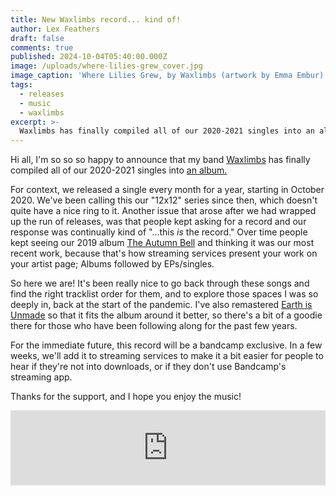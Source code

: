 ```yaml
---
title: New Waxlimbs record... kind of!
author: Lex Feathers
draft: false
comments: true
published: 2024-10-04T05:40:00.000Z
image: /uploads/where-lilies-grew_cover.jpg
image_caption: 'Where Lilies Grew, by Waxlimbs (artwork by Emma Embur)'
tags:
  - releases
  - music
  - waxlimbs
excerpt: >-
  Waxlimbs has finally compiled all of our 2020-2021 singles into an album!
---
```

Hi all, I'm so so so happy to announce that my band [Waxlimbs](https://waxlimbs.com) has finally compiled all of our 2020-2021 singles into [an album.](https://waxlimbs.bandcamp.com/album/where-lilies-grew)

For context, we released a single every month for a year, starting in October 2020. 
We've been calling this our "12x12" series since then, which doesn't quite have a nice ring to it. Another issue that arose after we had wrapped up the run of releases, was that people kept asking for a record and our response was continually kind of "...this _is_ the record." 
Over time people kept seeing our 2019 album [The Autumn Bell](https://waxlimbs.bandcamp.com/album/the-autumn-bell) and thinking it was our most recent work, because that's how streaming services present your work on your artist page; Albums followed by EPs/singles.

So here we are! It's been really nice to go back through these songs and find the right tracklist order for them, and to explore those spaces I was so deeply in, back at the start of the pandemic. I've also remastered [Earth is Unmade](https://waxlimbs.bandcamp.com/track/eath-is-unmade) so that it fits the album around it better, so there's a bit of a goodie there for those who have been following along for the past few years.

For the immediate future, this record will be a bandcamp exclusive. 
In a few weeks, we'll add it to streaming services to make it a bit easier for people to hear if they're not into downloads, or if they don't use Bandcamp's streaming app.

Thanks for the support, and I hope you enjoy the music!

<iframe style="border: 0; width: 100%; height: 120px;" src="https://bandcamp.com/EmbeddedPlayer/album=1759496786/size=large/bgcol=333333/linkcol=e99708/tracklist=false/artwork=small/transparent=true/" seamless><a href="https://waxlimbs.bandcamp.com/album/where-lilies-grew">Where Lilies Grew by Waxlimbs</a></iframe>
